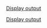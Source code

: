 [Display output](https://raw.githubusercontent.com/Heethashreesathish/Java-Programs/main/string_operations/2a_StringOperationsDemo1.png)


[Display output](https://raw.githubusercontent.com/Heethashreesathish/Java-Programs/main/string_operations/2a_StringOperationsDemo2.png)


